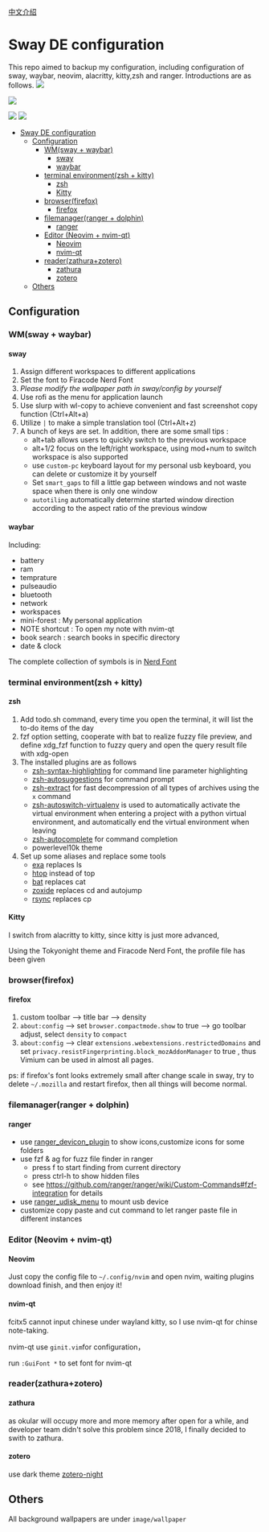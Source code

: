[中文介绍](README-zh.md)

# Sway DE configuration

This repo aimed to backup my configuration, including configuration of sway, waybar, neovim, alacritty, kitty,zsh and ranger. Introductions are as follows. 
![](image/first.png)

![](image/second.png)

![](image/neovim-dashboard.png)
![](image/neovim.png)

<!--toc:start-->
- [Sway DE configuration](#sway-de-configuration)
  - [Configuration](#configuration)
    - [WM(sway + waybar)](#wmsway-waybar)
      - [sway](#sway)
      - [waybar](#waybar)
    - [terminal environment(zsh + kitty)](#terminal-environmentzsh-kitty)
      - [zsh](#zsh)
      - [Kitty](#kitty)
    - [browser(firefox)](#browserfirefox)
      - [firefox](#firefox)
    - [filemanager(ranger + dolphin)](#filemanagerranger-dolphin)
      - [ranger](#ranger)
    - [Editor (Neovim + nvim-qt)](#editor-neovim-nvim-qt)
      - [Neovim](#neovim)
      - [nvim-qt](#nvim-qt)
    - [reader(zathura+zotero)](#readerzathurazotero)
      - [zathura](#zathura)
      - [zotero](#zotero)
  - [Others](#others)
<!--toc:end-->



## Configuration
### WM(sway + waybar)
#### sway
1. Assign different workspaces to different applications
2. Set the font to Firacode Nerd Font 
3. *Please modify the wallpaper path in sway/config by yourself*
4. Use rofi as the menu for application launch
5. Use slurp with wl-copy to achieve convenient and fast screenshot copy function (Ctrl+Alt+a)
6. Utilize `|` to make a simple translation tool (Ctrl+Alt+z)
7. A bunch of keys are set. In addition, there are some small tips :
     - alt+tab allows users to quickly switch to the previous workspace
     - alt+1/2 focus on the left/right workspace, using mod+num to switch workspace is also supported
     - use `custom-pc` keyboard layout for my personal usb keyboard, you can delete or customize it by yourself
     - Set `smart_gaps` to fill a little gap between windows and not waste space when there is only one window
     - `autotiling` automatically determine started window direction according to the aspect ratio of the previous window

#### waybar
Including:
- battery
- ram
- temprature
- pulseaudio
- bluetooth
- network
- workspaces
- mini-forest : My personal application
- NOTE shortcut : To open my note with nvim-qt
- book search : search books in specific directory
- date & clock

The complete collection of symbols is in [Nerd Font](https://www.nerdfonts.com/cheat-sheet)


### terminal environment(zsh + kitty)
#### zsh
1. Add todo.sh command, every time you open the terminal, it will list the to-do items of the day
2. fzf option setting, cooperate with bat to realize fuzzy file preview, and define xdg_fzf function to fuzzy query and open the query result file with xdg-open
3. The installed plugins are as follows
     - [zsh-syntax-highlighting](https://github.com/zsh-users/zsh-syntax-highlighting) for command line parameter highlighting
     - [zsh-autosuggestions](https://github.com/zsh-users/zsh-autosuggestions) for command prompt
     - [zsh-extract](https://github.com/le0me55i/zsh-extract) for fast decompression of all types of archives using the ``x`` command
     - [zsh-autoswitch-virtualenv](https://github.com/MichaelAquilina/zsh-autoswitch-virtualenv) is used to automatically activate the virtual environment when entering a project with a python virtual environment, and automatically end the virtual environment when leaving
    - [zsh-autocomplete](https://github.com/marlonrichert/zsh-autocomplete) for command completion
     - powerlevel10k theme
4. Set up some aliases and replace some tools
     - [exa](https://github.com/ogham/exa) replaces ls
     - [htop](https://htop.dev/) instead of top
     - [bat](https://github.com/sharkdp/bat) replaces cat
     - [zoxide](https://github.com/ajeetdsouza/zoxide) replaces cd and autojump
     - [rsync](https://github.com/WayneD/rsync) replaces cp

#### Kitty

I switch from alacritty to kitty, since kitty is just more advanced, 

Using the Tokyonight theme and Firacode Nerd Font, the profile file has been given

### browser(firefox)

#### firefox
1. custom toolbar --> title bar --> density
2. `about:config` --> set `browser.compactmode.show` to true --> go toolbar adjust, select `density` to `compact`
3. `about:config` --> clear `extensions.webextensions.restrictedDomains` and set `privacy.resistFingerprinting.block_mozAddonManager` to true , thus Vimium can be used in almost all pages.

ps: if firefox's font looks extremely small after change scale in sway, try to delete `~/.mozilla` and restart firefox, then all things will become normal.

### filemanager(ranger + dolphin)

#### ranger
- use [ranger_devicon_plugin](https://github.com/alexanderjeurissen/ranger_devicons) to show icons,customize icons for some folders
- use fzf & ag for fuzz file finder in ranger
    - press f to start finding from current directory
    - press ctrl-h to show hidden files
    - see https://github.com/ranger/ranger/wiki/Custom-Commands#fzf-integration  for details
- use [ranger_udisk_menu](https://github.com/SL-RU/ranger_udisk_menu) to mount usb device
- customize copy paste and cut command to let ranger paste file in different instances


### Editor (Neovim + nvim-qt)
#### Neovim

Just copy the config file to `~/.config/nvim` and open nvim, waiting plugins download finish, and then enjoy it!

#### nvim-qt
fcitx5 cannot input chinese under wayland kitty, so I use nvim-qt for chinse note-taking.

nvim-qt use `ginit.vim`for configuration，

run `:GuiFont *` to set font for nvim-qt

### reader(zathura+zotero)

#### zathura

as okular will occupy more and more memory after open for a while, and developer team didn't solve this problem since 2018, I finally decided to swith to zathura.

#### zotero

use dark theme  [zotero-night](https://github.com/tefkah/zotero-night)

## Others

All background wallpapers are under `image/wallpaper`
